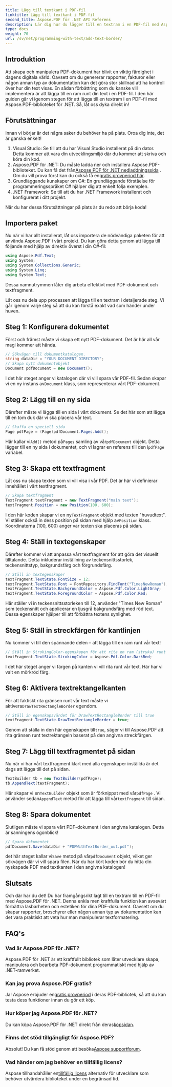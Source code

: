 ```yaml
---
title: Lägg till textkant i PDF-fil
linktitle: Lägg till textkant i PDF-fil
second_title: Aspose.PDF för .NET API Referens
description: Lär dig hur du lägger till en textram i en PDF-fil med Aspose.PDF för .NET med denna steg-för-steg-guide. Förbättra dina PDF-dokument.
type: docs
weight: 70
url: /sv/net/programming-with-text/add-text-border/
---
```

## Introduktion

Att skapa och manipulera PDF-dokument har blivit en viktig färdighet i dagens digitala värld. Oavsett om du genererar rapporter, fakturor eller någon annan typ av dokumentation kan det göra stor skillnad att ha kontroll över hur din text visas. En sådan förbättring som du kanske vill implementera är att lägga till en ram runt din text i en PDF-fil. I den här guiden går vi igenom stegen för att lägga till en textram i en PDF-fil med Aspose.PDF-biblioteket för .NET. Så, låt oss dyka direkt in!

## Förutsättningar

Innan vi börjar är det några saker du behöver ha på plats. Oroa dig inte, det är ganska enkelt!

1. Visual Studio: Se till att du har Visual Studio installerat på din dator. Detta kommer att vara din utvecklingsmiljö där du kommer att skriva och köra din kod.
2.  Aspose.PDF för .NET: Du måste ladda ner och installera Aspose.PDF-biblioteket. Du kan få det från[Aspose PDF för .NET nedladdningssida](https://releases.aspose.com/pdf/net/) . Om du vill prova först kan du också få en[gratis provperiod här](https://releases.aspose.com/).
3. Grundläggande kunskaper om C#: En grundläggande förståelse för programmeringsspråket C# hjälper dig att enkelt följa exemplen.
4. .NET Framework: Se till att du har .NET Framework installerat och konfigurerat i ditt projekt.

När du har dessa förutsättningar på plats är du redo att börja koda!

## Importera paket

Nu när vi har allt installerat, låt oss importera de nödvändiga paketen för att använda Aspose.PDF i vårt projekt. Du kan göra detta genom att lägga till följande med hjälp av direktiv överst i din C#-fil:

```csharp
using Aspose.Pdf.Text;
using System;
using System.Collections.Generic;
using System.Linq;
using System.Text;

```

Dessa namnutrymmen låter dig arbeta effektivt med PDF-dokument och textfragment. 

Låt oss nu dela upp processen att lägga till en textram i detaljerade steg. Vi går igenom varje steg så att du kan förstå exakt vad som händer under huven.

## Steg 1: Konfigurera dokumentet

Först och främst måste vi skapa ett nytt PDF-dokument. Det är här all vår magi kommer att hända.

```csharp
// Sökvägen till dokumentkatalogen.
string dataDir = "YOUR DOCUMENT DIRECTORY";
// Skapa nytt dokumentobjekt
Document pdfDocument = new Document();
```

 I det här steget anger vi katalogen där vi vill spara vår PDF-fil. Sedan skapar vi en ny instans av`Document` klass, som representerar vårt PDF-dokument.

## Steg 2: Lägg till en ny sida

Därefter måste vi lägga till en sida i vårt dokument. Se det här som att lägga till en tom duk där vi ska placera vår text.

```csharp
// Skaffa en speciell sida
Page pdfPage = (Page)pdfDocument.Pages.Add();
```

 Här kallar vi`Add()` metod på`Pages` samling av vår`pdfDocument` objekt. Detta lägger till en ny sida i dokumentet, och vi lagrar en referens till den i`pdfPage` variabel.

## Steg 3: Skapa ett textfragment

Låt oss nu skapa texten som vi vill visa i vår PDF. Det är här vi definierar innehållet i vårt textfragment.

```csharp
// Skapa textfragment
TextFragment textFragment = new TextFragment("main text");
textFragment.Position = new Position(100, 600);
```

 I den här koden skapar vi en ny`TextFragment` objekt med texten "huvudtext". Vi ställer också in dess position på sidan med hjälp av`Position` klass. Koordinaterna (100, 600) anger var texten ska placeras på sidan.

## Steg 4: Ställ in textegenskaper

Därefter kommer vi att anpassa vårt textfragment för att göra det visuellt tilltalande. Detta inkluderar inställning av teckensnittsstorlek, teckensnittstyp, bakgrundsfärg och förgrundsfärg.

```csharp
// Ställ in textegenskaper
textFragment.TextState.FontSize = 12;
textFragment.TextState.Font = FontRepository.FindFont("TimesNewRoman");
textFragment.TextState.BackgroundColor = Aspose.Pdf.Color.LightGray;
textFragment.TextState.ForegroundColor = Aspose.Pdf.Color.Red;
```

Här ställer vi in teckensnittsstorleken till 12, använder "Times New Roman" som teckensnitt och applicerar en ljusgrå bakgrundsfärg med röd text. Dessa egenskaper hjälper till att förbättra textens synlighet.

## Steg 5: Ställ in streckfärgen för kantlinjen

Nu kommer vi till den spännande delen – att lägga till en ram runt vår text!

```csharp
// Ställ in StrokingColor-egenskapen för att rita en ram (stryka) runt textrektangeln
textFragment.TextState.StrokingColor = Aspose.Pdf.Color.DarkRed;
```

I det här steget anger vi färgen på kanten vi vill rita runt vår text. Här har vi valt en mörkröd färg.

## Steg 6: Aktivera textrektangelkanten

 För att faktiskt rita gränsen runt vår text måste vi aktivera`DrawTextRectangleBorder` egendom.

```csharp
// Ställ in egenskapsvärdet för DrawTextRectangleBorder till true
textFragment.TextState.DrawTextRectangleBorder = true;
```

 Genom att ställa in den här egenskapen till`true`, säger vi till Aspose.PDF att rita gränsen runt textrektangeln baserat på den angivna streckfärgen.

## Steg 7: Lägg till textfragmentet på sidan

Nu när vi har vårt textfragment klart med alla egenskaper inställda är det dags att lägga till det på sidan.

```csharp
TextBuilder tb = new TextBuilder(pdfPage);
tb.AppendText(textFragment);
```

 Här skapar vi en`TextBuilder` objekt som är förknippat med vår`pdfPage` . Vi använder sedan`AppendText` metod för att lägga till vår`textFragment` till sidan. 

## Steg 8: Spara dokumentet

Slutligen måste vi spara vårt PDF-dokument i den angivna katalogen. Detta är sanningens ögonblick!

```csharp
// Spara dokumentet
pdfDocument.Save(dataDir + "PDFWithTextBorder_out.pdf");
```

 det här steget kallar vi`Save` metod på vår`pdfDocument` objekt, vilket ger sökvägen där vi vill spara filen. När du har kört koden bör du hitta din nyskapade PDF med textkanten i den angivna katalogen!

## Slutsats

Och där har du det! Du har framgångsrikt lagt till en textram till en PDF-fil med Aspose.PDF för .NET. Denna enkla men kraftfulla funktion kan avsevärt förbättra läsbarheten och estetiken för dina PDF-dokument. Oavsett om du skapar rapporter, broschyrer eller någon annan typ av dokumentation kan det vara praktiskt att veta hur man manipulerar textformatering.

## FAQ's

### Vad är Aspose.PDF för .NET?
Aspose.PDF för .NET är ett kraftfullt bibliotek som låter utvecklare skapa, manipulera och bearbeta PDF-dokument programmatiskt med hjälp av .NET-ramverket.

### Kan jag prova Aspose.PDF gratis?
 Ja! Aspose erbjuder en[gratis provperiod](https://releases.aspose.com/) i deras PDF-bibliotek, så att du kan testa dess funktioner innan du gör ett köp.

### Hur köper jag Aspose.PDF för .NET?
 Du kan köpa Aspose.PDF för .NET direkt från deras[köpsidan](https://purchase.aspose.com/buy).

### Finns det stöd tillgängligt för Aspose.PDF?
 Absolut! Du kan få stöd genom att besöka[Aspose supportforum](https://forum.aspose.com/c/pdf/10).

### Vad händer om jag behöver en tillfällig licens?
 Aspose tillhandahåller en[tillfällig licens](https://purchase.aspose.com/temporary-license/) alternativ för utvecklare som behöver utvärdera biblioteket under en begränsad tid.